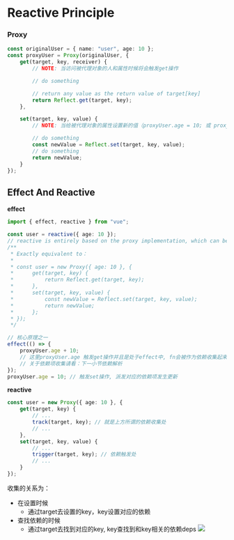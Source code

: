 # Reactive Principle

### Proxy
```typescript
const originalUser = { name: "user", age: 10 };
const proxyUser = Proxy(originalUser, {
    get(target, key, receiver) {
        // NOTE: 当访问被代理对象的人和属性时候将会触发get操作

        // do something

        // return any value as the return value of target[key]
        return Reflect.get(target, key);
    },

    set(target, key, value) {
        // NOTE: 当给被代理对象的属性设置新的值（proxyUser.age = 10; 或 proxyUser.age++）时候触发set行为

        // do something
        const newValue = Reflect.set(target, key, value);
        // do something
        return newValue;
    }
});
```

## Effect And Reactive
**effect**
```typescript
import { effect, reactive } from "vue";

const user = reactive({ age: 10 });
// reactive is entirely based on the proxy implementation, which can be understood as the above proxy
/**
 * Exactly equivalent to：
 * 
 * const user = new Proxy({ age: 10 }, {
 *      get(target, key) { 
 *          return Reflect.get(target, key);
 *      },
 *      set(target, key, value) {
 *          const newValue = Reflect.set(target, key, value);
 *          return newValue;
 *      };
 * });
 */

// 核心原理之一
effect(() => { 
    proxyUser.age + 10;
    // 这里proxyUser.age 触发get操作并且是处于effect中, fn会被作为依赖收集起来
    // 关于依赖项收集请看：下一小节依赖解析
});
proxyUser.age = 10; // 触发set操作, 派发对应的依赖项发生更新
```
**reactive**
```typescript
const user = new Proxy({ age: 10 }, {
    get(target, key) { 
        // ...
        track(target, key); // 就是上方所谓的依赖收集处
        // ...
    },
    set(target, key, value) {
        // ...
        trigger(target, key); // 依赖触发处
        // ...
    }
});

```
收集的关系为：
- 在设置时候
    - 通过target去设置的key，key设置对应的依赖
- 查找依赖的时候
    - 通过target去找到对应的key, key查找到和key相关的依赖deps
    ![](./docs/images/21656762245_.pic.jpg)